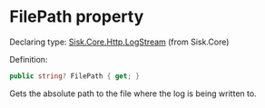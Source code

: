 <!--

Copyrights 2023 Sisk Framework - CypherPotato
Published under MIT license

!!! DO NOT EDIT THIS FILE !!!
This file was generated by a tool in the Sisk package. To edit the information in this documentation,
edit the XML documentation present in the Sisk source code.

-->


# FilePath property

Declaring type: [Sisk.Core.Http.LogStream](/read?q=/contents/spec/Sisk.Core.Http.LogStream.md) (from Sisk.Core)


Definition:

```cs
public string? FilePath { get; }
```

Gets the absolute path to the file where the log is being written to.

